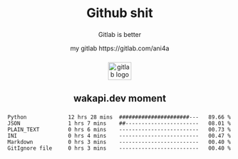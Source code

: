 <h1 align="center">Github shit</h1>

###

<p align="center">Gitlab is better</p>

<p align="center">my gitlab https://gitlab.com/ani4a</p>

###

<div align="center">
  <img src="https://cdn.jsdelivr.net/gh/devicons/devicon/icons/gitlab/gitlab-original.svg" height="40" width="52" alt="gitlab logo"  />
</div>

###

<h2 align="center">wakapi.dev moment</h2>

###

<!--START_SECTION:waka-->

```text
Python             12 hrs 28 mins  ######################---   89.66 %
JSON               1 hrs 7 mins    ##-----------------------   08.01 %
PLAIN_TEXT         0 hrs 6 mins    -------------------------   00.73 %
INI                0 hrs 4 mins    -------------------------   00.47 %
Markdown           0 hrs 3 mins    -------------------------   00.40 %
GitIgnore file     0 hrs 3 mins    -------------------------   00.40 %
```

<!--END_SECTION:waka-->

###
